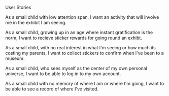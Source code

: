 User Stories

As a small child with low attention span,
I want an activity that will involve me in the exhibit I am seeing. 

As a small child, growing up in an age where instant gratification is the norm,
I want to recieve sticker rewards for going round an exhibt.

As a small child, with no real interest in what I'm seeing or how much its costing my parents,
I want to collect stickers to confirm when I've been to a museum.

As a small child, who sees myself as the center of my own personal universe,
I want to be able to log in to my own account.

As a small child with no memory of where I am or where I'm going,
I want to be able to see a record of where I've visited.
